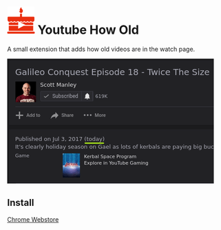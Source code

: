 # ![](./img/icon-64.png) Youtube How Old

A small extension that adds how old videos are in the watch page.

![](./img/youtube-how-old.gif)

## Install

[Chrome Webstore]()
